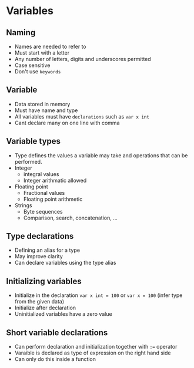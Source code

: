 # Variables

## Naming
- Names are needed to refer to
- Must start with a letter
- Any number of letters, digits and underscores permitted
- Case sensitive
- Don't use `keywords`

## Variable
- Data stored in memory
- Must have name and type
- All variables must have `declarations` such as `var x int`
- Cant declare many on one line with comma

## Variable types
- Type defines the values a variable may take and operations that can be performed.
- Integer
    - integral values
    - Integer arithmatic allowed
- Floating point
    - Fractional values
    - Floating point arithmetic
- Strings
    - Byte sequences
    - Comparison, search, concatenation, ...

## Type declarations
- Defining an alias for a type
- May improve clarity
- Can declare variables using the type alias

## Initializing variables
- Initialize in the declaration `var x int = 100` or `var x = 100` (infer type from the given data)
- Initialize after declaration
- Uninitialized variables have a zero value

## Short variable declarations
- Can perform declaration and initialization together with `:=` operator
- Varaible is declared as type of expression on the right hand side
- Can only do this inside a function